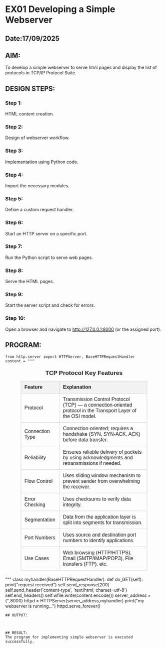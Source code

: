 # EX01 Developing a Simple Webserver
## Date:17/09/2025

## AIM:
To develop a simple webserver to serve html pages and display the list of protocols in TCP/IP Protocol Suite.

## DESIGN STEPS:
### Step 1: 
HTML content creation.

### Step 2:
Design of webserver workflow.

### Step 3:
Implementation using Python code.

### Step 4:
Import the necessary modules.

### Step 5:
Define a custom request handler.

### Step 6:
Start an HTTP server on a specific port.

### Step 7:
Run the Python script to serve web pages.

### Step 8:
Serve the HTML pages.

### Step 9:
Start the server script and check for errors.

### Step 10:
Open a browser and navigate to http://127.0.0.1:8000 (or the assigned port).

## PROGRAM:
~~~
from http.server import HTTPServer, BaseHTTPRequestHandler
content = """
~~~
<!DOCTYPE html>
<html>
<head>
  <meta charset="UTF-8">
  <title>TCP Protocol Overview</title>
  <style>
    table {
      width: 80%;
      border-collapse: collapse;
      margin: 20px auto;
      font-family: Arial, sans-serif;
    }
    th, td {
      border: 1px solid #ccc;
      padding: 10px;
      text-align: left;
    }
    th {
      background-color: #f2f2f2;
    }
    caption {
      caption-side: top;
      font-weight: bold;
      margin-bottom: 10px;
      font-size: 1.2em;
    }
  </style>
</head>
<body>

<table>
  <caption>TCP Protocol Key Features</caption>
  <tr>
    <th>Feature</th>
    <th>Explanation</th>
  </tr>
  <tr>
    <td>Protocol</td>
    <td>Transmission Control Protocol (TCP) — a connection-oriented protocol in the Transport Layer of the OSI model.</td>
  </tr>
  <tr>
    <td>Connection Type</td>
    <td>Connection-oriented; requires a handshake (SYN, SYN-ACK, ACK) before data transfer.</td>
  </tr>
  <tr>
    <td>Reliability</td>
    <td>Ensures reliable delivery of packets by using acknowledgments and retransmissions if needed.</td>
  </tr>
  <tr>
    <td>Flow Control</td>
    <td>Uses sliding window mechanism to prevent sender from overwhelming the receiver.</td>
  </tr>
  <tr>
    <td>Error Checking</td>
    <td>Uses checksums to verify data integrity.</td>
  </tr>
  <tr>
    <td>Segmentation</td>
    <td>Data from the application layer is split into segments for transmission.</td>
  </tr>
  <tr>
    <td>Port Numbers</td>
    <td>Uses source and destination port numbers to identify applications.</td>
  </tr>
  <tr>
    <td>Use Cases</td>
    <td>Web browsing (HTTP/HTTPS), Email (SMTP/IMAP/POP3), File transfers (FTP), etc.</td>
  </tr>
</table>

</body>
</html>

"""
class myhandler(BaseHTTPRequestHandler):
    def do_GET(self):
        print("request received")
        self.send_response(200)
        self.send_header('content-type', 'text/html; charset=utf-8')
        self.end_headers()
        self.wfile.write(content.encode())
server_address = ('',8000)
httpd = HTTPServer(server_address,myhandler)
print("my webserver is running...")
httpd.serve_forever()
~~~
## OUTPUT:



## RESULT:
The program for implementing simple webserver is executed successfully.

